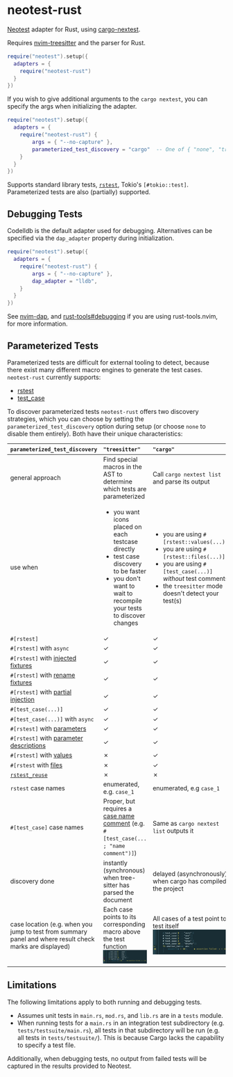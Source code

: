 # neotest-rust

[Neotest](https://github.com/rcarriga/neotest) adapter for Rust, using
[cargo-nextest](https://nexte.st/).

Requires [nvim-treesitter](https://github.com/nvim-treesitter/nvim-treesitter)
and the parser for Rust.

```lua
require("neotest").setup({
  adapters = {
    require("neotest-rust")
  }
})
```

If you wish to give additional arguments to the `cargo nextest`,
you can specify the args when initializing the adapter.

```lua
require("neotest").setup({
  adapters = {
    require("neotest-rust") {
        args = { "--no-capture" },
        parameterized_test_discovery = "cargo"  -- One of { "none", "treesitter", "cargo" }
    }
  }
})
```

Supports standard library tests, [`rstest`](https://github.com/la10736/rstest),
Tokio's `[#tokio::test]`. Parameterized tests are also (partially) supported.

## Debugging Tests

Codelldb is the default adapter used for debugging.
Alternatives can be specified via the `dap_adapter` property during initialization.

```lua
require("neotest").setup({
  adapters = {
    require("neotest-rust") {
        args = { "--no-capture" },
        dap_adapter = "lldb",
    }
  }
})
```

See [nvim-dap](https://github.com/mfussenegger/nvim-dap/wiki/Debug-Adapter-installation),
and [rust-tools#debugging](https://github.com/simrat39/rust-tools.nvim/wiki/Debugging) if you are using rust-tools.nvim,
for more information.

## Parameterized Tests

Parameterized tests are difficult for external tooling to detect, because there exist many different macro
engines to generate the test cases. `neotest-rust` currently supports:

* [rstest](https://crates.io/crates/rstest)
* [test_case](https://crates.io/crates/test-case)

To discover parameterized tests `neotest-rust` offers two discovery strategies, which you can choose by setting the `parameterized_test_discovery` option during setup (or choose `none` to disable them entirely). Both have their unique characteristics:

| `parameterized_test_discovery` | `"treesitter"` | `"cargo"` |
|:---------|:------------|:------|
| general approach | Find special macros in the AST to determine which tests are parameterized | Call `cargo nextest list` and parse its output |
| use when | <ul><li>you want icons placed on each testcase directly</li><li>test case discovery to be faster</li><li>you don't want to wait to recompile your tests to discover changes</li></ul> | <ul><li>you are using `#[rstest::values(...)]`</li><li>you are using `#[rstest::files(...)]`</li><li>you are using `#[test_case(...)]` _without_ test comments</li><li>the `treesitter` mode doesn't detect your test(s)</li></ul> |
| `#[rstest]` | ✓ | ✓ |
| `#[rstest]` with `async` | ✓ | ✓ |
| `#[rstest]` with [injected fixtures](https://docs.rs/rstest/latest/rstest/attr.rstest.html#injecting-fixtures) | ✓ | ✓ |
| `#[rstest]` with [rename fixtures](https://docs.rs/rstest/latest/rstest/attr.rstest.html#injecting-fixtures) | ✓ | ✓ |
| `#[rstest]` with [partial injection](https://docs.rs/rstest/latest/rstest/attr.fixture.html#partial-injection) | ✓ | ✓ |
| `#[test_case(...)]` | ✓ | ✓ |
| `#[test_case(...)]` with `async` | ✓ | ✓ |
| `#[rstest]` with [parameters](https://docs.rs/rstest/latest/rstest/attr.rstest.html#use-specific-case-attributes) | ✓ | ✓ |
| `#[rstest]` with [parameter descriptions](https://docs.rs/rstest/latest/rstest/attr.rstest.html#optional-case-description) | ✓ | ✓ |
| `#[rstest]` with [values](https://docs.rs/rstest/latest/rstest/attr.rstest.html#values-lists) | ✗ | ✓ |
| `#[rstest` with [files](https://docs.rs/rstest/latest/rstest/attr.rstest.html#files-path-as-input-arguments) | ✗ | ✓ |
| [`rstest_reuse`](https://docs.rs/rstest/latest/rstest/attr.rstest.html#use-parametrize-definition-in-more-tests) | ✗ | ✗ |
| `rstest` case names | enumerated, e.g. `case_1` | enumerated, e.g `case_1` |
| `#[test_case]` case names | Proper, but requires a [case name comment](https://github.com/frondeus/test-case/wiki/Test-Names) (e.g. `#[test_case(... ; "name comment")]`) | Same as `cargo nextest list` outputs it |
| discovery done | instantly (synchronous) when tree-sitter has parsed the document| delayed (asynchronously) when cargo has compiled the project |
| case location (e.g. when you jump to test from summary panel and where result check marks are displayed) | Each case points to its corresponding macro above the test function ![_](./media/loc-treesitter.png) | All cases of a test point to test itself ![_](./media/loc-cargo.png) |


## Limitations

The following limitations apply to both running and debugging tests.

- Assumes unit tests in `main.rs`, `mod.rs`, and `lib.rs` are in a `tests`
  module.
- When running tests for a `main.rs` in an integration test subdirectory (e.g.
  `tests/testsuite/main.rs`), all tests in that subdirectory will be run (e.g.
  all tests in `tests/testsuite/`). This is because Cargo lacks the capability
  to specify a test file.

Additionally, when debugging tests, no output from failed tests will be captured in the results provided to Neotest.
